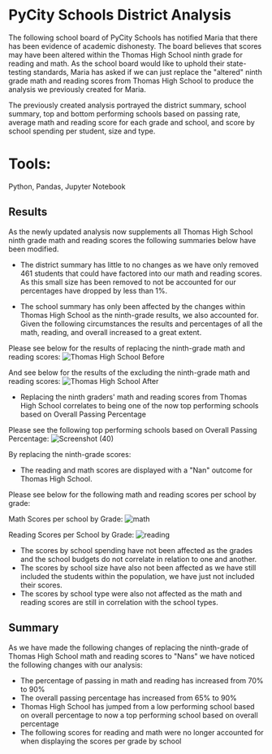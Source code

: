 # PyCity Schools District Analysis

The following school board of PyCity Schools has notified Maria that there has been evidence of academic dishonesty. The board believes that scores may have been altered within the Thomas High School ninth grade for reading and math. As the school board would like to uphold their state-testing standards, Maria has asked if we can just replace the "altered" ninth grade math and reading scores from Thomas High School to produce the analysis we previously created for Maria. 

The previously created analysis portrayed the district summary, school summary, top and bottom performing schools based on passing rate, average math and reading score for each grade and school, and score by school spending per student, size and type.

# Tools:
Python, Pandas, Jupyter Notebook

## Results
As the newly updated analysis now supplements all Thomas High School ninth grade math and reading scores the following summaries below have been modified.

- The district summary has little to no changes as we have only removed 461 students that could have factored into our math and reading scores. As this small size has been removed to not be accounted for our percentages have dropped by less than 1%.

- The school summary has only been affected by the changes within Thomas High School as the ninth-grade results, we also accounted for. Given the following circumstances the results and percentages of all the math, reading, and overall increased to a great extent. 

Please see below for the results of replacing the ninth-grade math and reading scores:
![Thomas High School Before](https://user-images.githubusercontent.com/81484054/118426806-eef1af00-b699-11eb-97b5-d8bc7715d2b9.png)

And see below for the results of the excluding the ninth-grade math and reading scores: 
![Thomas High School After](https://user-images.githubusercontent.com/81484054/118426816-f31dcc80-b699-11eb-9c42-2d12ca45af0b.png)

- Replacing the ninth graders' math and reading scores from Thomas High School correlates to being one of the now top performing schools based on Overall Passing Percentage

Please see the following top performing schools based on Overall Passing Percentage: 
![Screenshot (40)](https://user-images.githubusercontent.com/81484054/118427089-6b848d80-b69a-11eb-8828-87c30c4ab58a.png)

By replacing the ninth-grade scores:
  - The reading and math scores are displayed with a "Nan" outcome for Thomas High School.

Please see below for the following math and reading scores per school by grade:

Math Scores per school by Grade:
![math](https://user-images.githubusercontent.com/81484054/118429406-a3420400-b69f-11eb-8c7e-de562bd1ac9c.png)

Reading Scores per School by Grade:
![reading](https://user-images.githubusercontent.com/81484054/118429423-a937e500-b69f-11eb-9fad-8b0df14e721e.png)

  - The scores by school spending have not been affected as the grades and the school budgets do not correlate in relation to one and another.
  - The scores by school size have also not been affected as we have still included the students within the population, we have just not included their scores.
  - The scores by school type were also not affected as the math and reading scores are still in correlation with the school types.

## Summary
As we have made the following changes of replacing the ninth-grade of Thomas High School math and reading scores to "Nans" we have noticed the following changes with our analysis:

- The percentage of passing in math and reading has increased from 70% to 90%
- The overall passing percentage has increased from 65% to 90%
- Thomas High School has jumped from a low performing school based on overall percentage to now a top performing school based on overall percentage
- The following scores for reading and math were no longer accounted for when displaying the scores per grade by school

